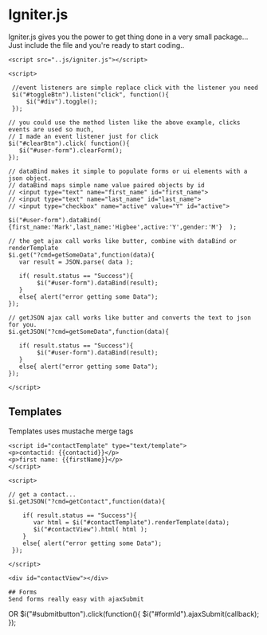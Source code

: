 # Igniter.js

Igniter.js gives you the power to get thing done in a very small package... Just include the file and you're ready to start coding..

 ```
<script src="..js/igniter.js"></script>

<script>

  //event listeners are simple replace click with the listener you need
  $i("#toggleBtn").listen("click", function(){    
      $i("#div").toggle();
  });

// you could use the method listen like the above example, clicks events are used so much, 
// I made an event listener just for click
$i("#clearBtn").click( function(){     
    $i("#user-form").clearForm();
});

// dataBind makes it simple to populate forms or ui elements with a json object.
// dataBind maps simple name value paired objects by id 
// <input type="text" name="first_name" id="first_name">
// <input type="text" name="last_name" id="last_name">
// <input type="checkbox" name="active" value="Y" id="active">

$i("#user-form").dataBind( {first_name:'Mark',last_name:'Higbee',active:'Y',gender:'M'}  );

// the get ajax call works like butter, combine with dataBind or renderTemplate 
$i.get("?cmd=getSomeData",function(data){
    var result = JSON.parse( data );
    
    if( result.status == "Success"){
         $i("#user-form").dataBind(result);                                
    }
    else{ alert("error getting some Data");
 });

// getJSON ajax call works like butter and converts the text to json for you. 
$i.getJSON("?cmd=getSomeData",function(data){
    
    if( result.status == "Success"){
         $i("#user-form").dataBind(result);                                
    }
    else{ alert("error getting some Data");
 });

</script>

```

## Templates
Templates uses mustache merge tags 

```
<script id="contactTemplate" type="text/template">
<p>contactid: {{contactid}}</p>
<p>first name: {{firstName}}</p>
</script>

<script>

// get a contact...
$i.getJSON("?cmd=getContact",function(data){

    if( result.status == "Success"){
       var html = $i("#contactTemplate").renderTemplate(data);
       $i("#contactView").html( html );
    }
    else{ alert("error getting some Data");
 });

</script>

<div id="contactView"></div>

## Forms
Send forms really easy with ajaxSubmit

```
<form action="" method="post" onsubmit="$i(this).ajaxSubmit(callback); return false;">      
     OR 
      $i("#submitbutton").click(function(){ 
              $i("#formId").ajaxSubmit(callback); 
      });

```
